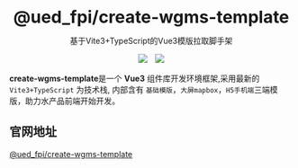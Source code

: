 <br />
<br />
<div style="text-align:center">
<b style="font-size:30px">@ued_fpi/create-wgms-template</b>
<p>基于Vite3+TypeScript的Vue3模版拉取脚手架</p>
<img style="display:inline" src="https://img.shields.io/npm/v/@ued_fpi/create-wgms-template" />

<img style="display:inline;margin-left:10px" src="https://img.shields.io/npm/dt/@ued_fpi/create-wgms-template" />
</div>

**create-wgms-template**是一个 **Vue3** 组件库开发环境框架,采用最新的 `Vite3+TypeScript` 为技术栈, 内部含有 `基础模版`，`大屏mapbox`，`H5手机端`三端模版，助力水产品前端开始开发。

## 官网地址

[@ued_fpi/create-wgms-template](http://ued.fpi-inc.site/element-plus-expand/page/template/water/cli.html)

